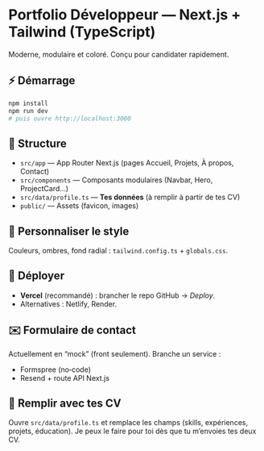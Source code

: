
# Portfolio Développeur — Next.js + Tailwind (TypeScript)

Moderne, modulaire et coloré. Conçu pour candidater rapidement.

## ⚡️ Démarrage

```bash
npm install
npm run dev
# puis ouvre http://localhost:3000
```

## 🧱 Structure

- `src/app` — App Router Next.js (pages Accueil, Projets, À propos, Contact)
- `src/components` — Composants modulaires (Navbar, Hero, ProjectCard…)
- `src/data/profile.ts` — **Tes données** (à remplir à partir de tes CV)
- `public/` — Assets (favicon, images)

## 🎨 Personnaliser le style

Couleurs, ombres, fond radial : `tailwind.config.ts` + `globals.css`.

## 🚀 Déployer

- **Vercel** (recommandé) : brancher le repo GitHub → *Deploy*.
- Alternatives : Netlify, Render.

## ✉️ Formulaire de contact

Actuellement en “mock” (front seulement). Branche un service :
- Formspree (no‑code)
- Resend + route API Next.js

## 📄 Remplir avec tes CV

Ouvre `src/data/profile.ts` et remplace les champs (skills, expériences, projets, éducation).
Je peux le faire pour toi dès que tu m’envoies tes deux CV.
